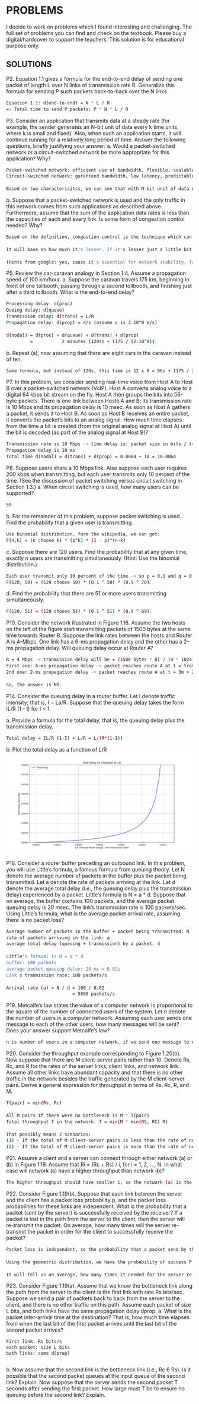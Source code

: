 # PROBLEMS
I decide to work on problems which I found interesting and challenging. The full set of problems you can find and check on the textbook. Please buy a digital/hardcover to support the teachers. This solution is for educational purpose only.

## SOLUTIONS 
P2. Equation 1.1 gives a formula for the end-to-end delay of sending one packet
of length L over N links of transmission rate R. Generalize this formula for
sending P such packets back-to-back over the N links
```sh
Equation 1.1: d(end-to-end) = N * L / R
=> Total time to send P packets: P * N * L / R 
```

P3. Consider an application that transmits data at a steady rate (for example, the sender generates an N-bit unit of data every k time units, where k is small and fixed). Also, when such an application starts, it will continue running for a relatively long period of time. Answer the following questions, briefly justifying your answer:
a. Would a packet-switched network or a circuit-switched network be more appropriate for this application? Why?
```sh
Packet-switched network: efficient use of bandwidth, flexible, scalable, lower cost 
Circuit-switched network: guranteed bandwidth, low latency, predictable performance, suitable for real-time communication

Based on two characterisitcs, we can see that with N-bit unit of data every k time units, packet-switchied network would be more suitable. 
```

b. Suppose that a packet-switched network is used and the only traffic in this network comes from such applications as described above. Furthermore, assume that the sum of the application data rates is less than the capacities of each and every link. Is some form of congestion control needed? Why?
```sh
Based on the definition, congestion control is the technique which can prevent the congestion. Congestion can cause a network response time slows down, and the delay increases, leading to retranmissions and worsening the situation. 

It will base on how much it's lesser. If it's lesser just a little bit (or equal just like we see the animation in the course), we still need some forms of congestion control. 

(Hints from google: yes, cause it's essential for network stability, fairness, and predictable performance). 
```

P5. Review the car-caravan analogy in Section 1.4. Assume a propagation speed of 100 km/hour.
a. Suppose the caravan travels 175 km, beginning in front of one tollbooth, passing through a second tollbooth, and finishing just after a third tollbooth. What is the end-to-end delay?
```sh
Processing delay: d(proc)
Queing delay: d(queue)
Tranmission delay: d(trans) = L/R
Propagation delay: d(prop) = d/s (assume s is 2.10^8 m/s)

d(nodal) = d(proc) + d(queue) + d(trans) + d(prop)
         =           2 minutes (120s) + (175 / (2.10^8))
```
b. Repeat (a), now assuming that there are eight cars in the caravan instead of ten.
```sh
Same formula, but instead of 120s, this time is 12 x 8 = 96s + (175 / 2.10^8)
```

P7. In this problem, we consider sending real-time voice from Host A to Host B over a packet-switched network (VoIP). Host A converts analog voice to a digital 64 kbps bit stream on the fly. Host A then groups the bits into 56-byte packets. There is one link between Hosts A and B; its transmission rate is 10 Mbps and its propagation delay is 10 msec. As soon as Host A gathers a packet, it sends it to Host B. As soon as Host B receives an entire packet, it converts the packet’s bits to an analog signal. How much time elapses from the time a bit is created (from the original analog signal at Host A) until the bit is decoded (as part of the analog signal at Host B)?
```sh
Transmission rate is 10 Mbps -> time delay is: packet size in bits / tranmission rate = 64 * 10 ^ 3 / 10 * 10^6 = 0.0064 ms
Propagation delay is 10 ms
Total time d(nodal) = d(trans) + d(prop) = 0.0064 + 10 = 10.0064
```

P8. Suppose users share a 10 Mbps link. Also suppose each user requires 200 kbps when transmitting, but each user transmits only 10 percent of the time. (See the discussion of packet switching versus circuit switching in Section 1.3.)
a. When circuit switching is used, how many users can be supported?
```sh
50 
```

b. For the remainder of this problem, suppose packet switching is used. Find the probability that a given user is transmitting.
```sh
Use binomial distribution, form the wikipedia, we can get:
F(n,k) = (n choose k) * (p^k) * (1 - p)^(n-k) 
```

c. Suppose there are 120 users. Find the probability that at any given time,
exactly n users are transmitting simultaneously. (Hint: Use the binomial
distribution.)
```sh
Each user transmit only 10 percent of the time -> so p = 0.1 and q = 0.9. 
F(120, 50) = (120 choose 50) * (0.1 ^ 50) * (0.9 ^ 70).
```

d. Find the probability that there are 51 or more users transmitting
simultaneously.
```sh
F(120, 51) = (120 choose 51) * (0.1 ^ 51) * (0.9 ^ 69).
```

P10. Consider the network illustrated in Figure 1.16. Assume the two hosts on the left of the figure start transmitting packets of 1500 bytes at the same time towards Router B. Suppose the link rates between the hosts and Router A is 4-Mbps. One link has a 6-ms propagation delay and the other has a 2-ms propagation delay. Will queuing delay occur at Router A?
```sh
R = 4 Mbps -> tranmission delay will be = (1500 bytes * 8) / (4 * 1024) = 12000 / 4 * 10^6 = 3ms 
First one: 6-ms propagation delay -> packet reaches route A at t = tramission delay + propagation delay = 3ms + 6ms = 9ms 
2nd one: 2-ms propagation delay -> packet reaches route A at t = 3m + 2ms = 5ms 

So, the answer is NO. 
```

P14. Consider the queuing delay in a router buffer. Let I denote traffic intensity; that is, I = La/R. Suppose that the queuing delay takes the form IL/R (1 - I) for I < 1.

a. Provide a formula for the total delay, that is, the queuing delay plus the transmission delay.
```sh
Total delay = IL/R (1-I) + L/R = L/(R*(1-I)) 
```

b. Plot the total delay as a function of L/R
![alt text](Figure_1.png)

P16. Consider a router buffer preceding an outbound link. In this problem, you will use Little’s formula, a famous formula from queuing theory. Let N denote the average number of packets in the buffer plus the packet being transmitted. Let a denote the rate of packets arriving at the link. Let d denote the average total delay (i.e., the queuing delay plus the transmission delay) experienced by a packet. Little’s formula is N = a * d. Suppose that on average, the buffer contains 100 packets, and the average packet queuing delay is 20 msec. The link’s transmission rate is 100 packets/sec. Using Little’s formula, what is the average packet arrival rate, assuming there is no packet loss?
```sh 
Average number of packets in the buffer + packet being transmitted: N
rate of packets arriving in the link: a  
average total delay (queuing + tranmission) by a packet: d 

Little's formual is N = a * d 
buffer: 100 packets 
average packet queuing delay: 20 ms = 0.02s 
Link's tranmission rate: 100 packets/s 

Arrival rate (a) = N / d = 100 / 0.02 
                         = 5000 packets/s 
```

P19. Metcalfe’s law states the value of a computer network is proportional to
the square of the number of connected users of the system. Let n denote the
number of users in a computer network. Assuming each user sends one message to each of the other users, how many messages will be sent? Does your
answer support Metcalfe’s law?
```sh
n is number of users in a computer network, if we send one message to each of them, that would be n * (n-1)  messages. 
```

P20. Consider the throughput example corresponding to Figure 1.20(b). Now suppose that there are M client-server pairs rather than 10. Denote Rs, Rc, and R for the rates of the server links, client links, and network link. Assume all other links have abundant capacity and that there is no other traffic in the network besides the traffic generated by the M client-server pairs. Derive a general expression for throughput in terms of Rs, Rc, R, and M.
```sh
T(pair) = min(Rs, Rc)

All M pairs if there were no bottleneck is M * T(pair)
Total throughput T in the network: T = min(M * min(RS, RC) R)

That possibly means 2 scenarios: 
(1) - If the total of M client-server pairs is less than the rate of network link, the throughput will be limited by the slower of client-server pairs. 
(2) - If the total of M client-server pairs is more than the rate of network link, the throughput will be limited by the network link. 
```

P21. Assume a client and a server can connect through either network (a) or (b) in
Figure 1.19. Assume that Ri = (Rc + Rs) / i, for i = 1, 2, ..., N. In what case
will network (a) have a higher throughput than network (b)?
```sh
The higher throughput should have smaller i, so the network (a) is the answer. 
```

P22. Consider Figure 1.19(b). Suppose that each link between the server and the client has a packet loss probability p, and the packet loss probabilities for these links are independent. What is the probability that a packet (sent by the server) is successfully received by the receiver? If a packet is lost in the path from the server to the client, then the server will re-transmit the packet. On average, how many times will the server re-transmit the packet in order for the client to successfully receive the packet?
```sh
Packet loss is independent, so the probability that a packet send by the server is successfully receved by the receiver is: P(success) = (1-p) ^ (number of packets). 

Using the geometric distribution, we have the probability of success P = (1- p)^n, then the expected number of tranmissions needed to successfully send a packet is 1 / (1- p)^n 

It will tell us on average, how many times it needed for the server re-transmist the packet in order for the client to successfully receive the packet. 
```

P23. Consider Figure 1.19(a). Assume that we know the bottleneck link along the path from the server to the client is the first link with rate Rs bits/sec. Suppose we send a pair of packets back to back from the server to the client, and there is no other traffic on this path. Assume each packet of size L bits, and both links have the same propagation delay dprop.
a. What is the packet inter-arrival time at the destination? That is, how much
time elapses from when the last bit of the first packet arrives until the last
bit of the second packet arrives?
```
First link: Rs bits/s
each packet: size L bits 
both links: same d(prop)
```
```sh

```

b. Now assume that the second link is the bottleneck link (i.e., Rc 6 Rs). Is
it possible that the second packet queues at the input queue of the second
link? Explain. Now suppose that the server sends the second packet T
seconds after sending the first packet. How large must T be to ensure no
queuing before the second link? Explain.
```sh

```
